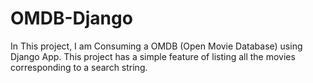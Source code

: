 # OMDB-Django
 In This project, I am Consuming a OMDB (Open Movie Database) using Django App. This project has a simple feature of listing all the movies corresponding to a search string.
